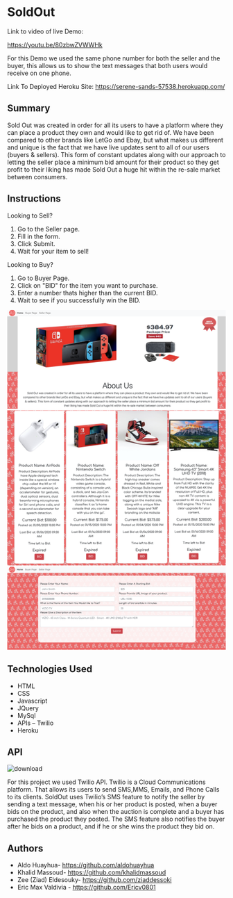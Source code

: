 # SoldOut

Link to video of live Demo:

https://youtu.be/80zbwZVWWHk

 
For this Demo we used the same phone number for both the seller and the buyer, this allows us to show the text messages that both users would receive on one phone.

Link To Deployed Heroku Site: https://serene-sands-57538.herokuapp.com/
## Summary

Sold Out was created in order for all its users to have a platform where they can place a product they own and would like to get rid of. We have been compared to other brands like LetGo and Ebay, but what makes us different and unique is the fact that we have live updates sent to all of our users (buyers & sellers). This form of constant updates along with our approach to letting the seller place a minimum bid amount for their product so they get profit to their liking has made Sold Out a huge hit within the re-sale market between consumers.

## Instructions
Looking to Sell?
1. Go to the Seller page.
2. Fill in the form.
3. Click Submit.
4. Wait for your item to sell!

Looking to Buy?
1. Go to Buyer Page.
2. Click on "BID" for the item you want to purchase.
3. Enter a number thats higher than the current BID.
4. Wait to see if you successfully win the BID.

![Home](./assets/images/Home.png)
![Buyer](./assets/images/Buyer.png)
![Seller](./assets/images/Seller.png)

## Technologies Used

- HTML
- CSS
- Javascript
- JQuery
- MySql
- APIs –  Twilio
- Heroku
 
 
 
## API

![download](https://user-images.githubusercontent.com/53976941/72547563-dfbae100-385a-11ea-87c0-4a4073892e89.png)

For this project we used Twilio API. Twilio is a Cloud Communications platform. That allows its users to send SMS,MMS, Emails, and Phone Calls to its clients. SoldOut uses Twilio’s SMS feature to notify the seller by sending a text message, when his or her product is posted, when a buyer bids on the product, and also when the auction is complete and a buyer has purchased the product they posted. The SMS feature also notifies the buyer after he bids on a product, and if he or she wins the product they bid on.

## Authors
- Aldo Huayhua- https://github.com/aldohuayhua
- Khalid Massoud- https://github.com/khalidmassoud
- Zee (Ziad) Eldesouky- https://github.com/ziaddessoki
- Eric Max Valdivia - https://github.com/Ericv0801


